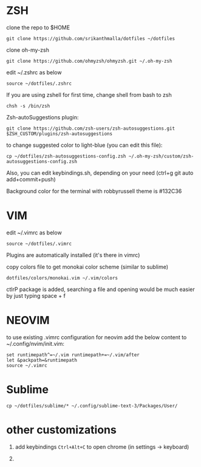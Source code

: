 # ZSH
clone the repo to $HOME

``git clone https://github.com/srikanthmalla/dotfiles ~/dotfiles``

clone oh-my-zsh

``git clone https://github.com/ohmyzsh/ohmyzsh.git ~/.oh-my-zsh``

edit ~/.zshrc as below

``source ~/dotfiles/.zshrc``

If you are using zshell for first time, change shell from bash to zsh

``chsh -s /bin/zsh``

Zsh-autoSuggestions plugin:

``git clone https://github.com/zsh-users/zsh-autosuggestions.git $ZSH_CUSTOM/plugins/zsh-autosuggestions``

to change suggested color to light-blue (you can edit this file):

``cp ~/dotfiles/zsh-autosuggestions-config.zsh ~/.oh-my-zsh/custom/zsh-autosuggestions-config.zsh``

Also, you can edit keybindings.sh, depending on your need (ctrl+g git auto add+commit+push)

Background color for the terminal with robbyrussell theme is #132C36

# VIM

edit ~/.vimrc as below

``source ~/dotfiles/.vimrc``

Plugins are automatically installed (it's there in vimrc)

<!-- For the first time install plugins (nerdtree), using command (in VIM)
``:PlugInstall`` -->

copy colors file to get monokai color scheme (similar to sublime)

``dotfiles/colors/monokai.vim ~/.vim/colors``

ctlrP package is added, searching a file and opening would be much easier by just typing  space + f

# NEOVIM

to use existing .vimrc configuration for neovim add the below content to ~/.config/nvim/init.vim:

```
set runtimepath^=~/.vim runtimepath+=~/.vim/after
let &packpath=&runtimepath
source ~/.vimrc

```
# Sublime

`cp ~/dotfiles/sublime/* ~/.config/sublime-text-3/Packages/User/`

# other customizations

1. add keybindings `Ctrl+Alt+C` to open chrome (in settings -> keyboard)

2.
